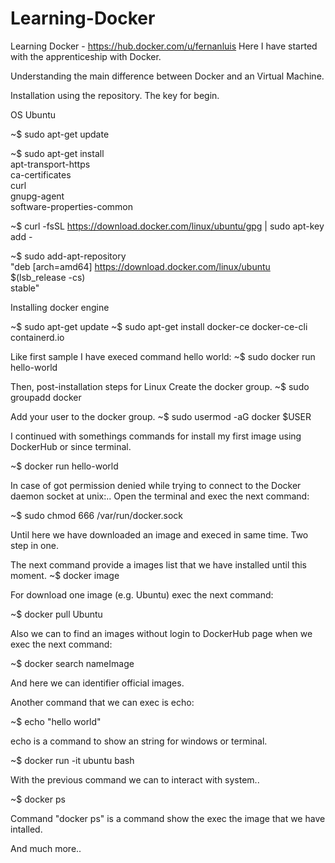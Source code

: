 # Learning-Docker
Learning Docker - https://hub.docker.com/u/fernanluis
Here I have started with the apprenticeship with Docker.

Understanding the main difference between Docker and an Virtual Machine.

Installation using the repository. The key for begin.

OS Ubuntu

~$ sudo apt-get update

~$ sudo apt-get install \
    apt-transport-https \
    ca-certificates \
    curl \
    gnupg-agent \
    software-properties-common

~$ curl -fsSL https://download.docker.com/linux/ubuntu/gpg | sudo apt-key add -

~$ sudo add-apt-repository \
   "deb [arch=amd64] https://download.docker.com/linux/ubuntu \
   $(lsb_release -cs) \
   stable"

Installing docker engine

~$ sudo apt-get update
~$ sudo apt-get install docker-ce docker-ce-cli containerd.io

Like first sample I have execed command hello world:
~$ sudo docker run hello-world

Then, post-installation steps for Linux
Create the docker group.
~$ sudo groupadd docker

Add your user to the docker group.
~$ sudo usermod -aG docker $USER

I continued with somethings commands for install my first image using DockerHub or since terminal.

~$ docker run hello-world

In case of got permission denied while trying to connect to the Docker daemon socket at unix:..
Open the terminal and exec the next command:

~$ sudo chmod 666 /var/run/docker.sock

Until here we have downloaded an image and execed in same time. Two step in one.

The next command provide a images list that we have installed until this moment.
~$ docker image

For download one image (e.g. Ubuntu) exec the next command:

~$ docker pull Ubuntu

Also we can to find an images without login to DockerHub page when we exec the next command:

~$ docker search nameImage

And here we can identifier official images.

Another command that we can exec is echo:

~$ echo "hello world"

echo is a command to show an string for windows or terminal.

~$ docker run -it ubuntu bash 

With the previous command we can to interact with system..

~$ docker ps

Command "docker ps" is a command show the exec the image that we have intalled.

And much more..
